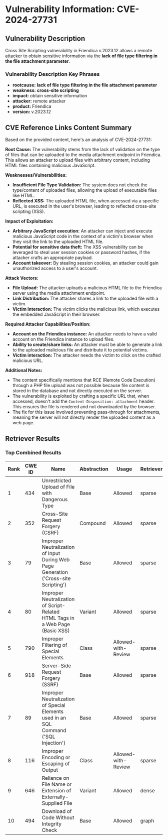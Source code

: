 # Vulnerability Information: CVE-2024-27731

## Vulnerability Description
Cross Site Scripting vulnerability in Friendica v.2023.12 allows a remote attacker to obtain sensitive information via the **lack of file type filtering in the file attachment parameter**.

### Vulnerability Description Key Phrases
- **rootcause:** **lack of file type filtering in the file attachment parameter**
- **weakness:** **cross-site scripting**
- **impact:** obtain sensitive information
- **attacker:** remote attacker
- **product:** Friendica
- **version:** v.2023.12

## CVE Reference Links Content Summary
Based on the provided content, here's an analysis of CVE-2024-27731:

**Root Cause:**
The vulnerability stems from the lack of validation on the type of files that can be uploaded to the media attachment endpoint in Friendica. This allows an attacker to upload files with arbitrary content, including HTML files containing malicious JavaScript.

**Weaknesses/Vulnerabilities:**
- **Insufficient File Type Validation:** The system does not check the type/content of uploaded files, allowing the upload of executable files like HTML.
- **Reflected XSS:** The uploaded HTML file, when accessed via a specific URL, is executed in the user's browser, leading to reflected cross-site scripting (XSS).

**Impact of Exploitation:**
- **Arbitrary JavaScript execution:** An attacker can inject and execute malicious JavaScript code in the context of a victim's browser when they visit the link to the uploaded HTML file.
- **Potential for sensitive data theft:** The XSS vulnerability can be leveraged to steal user session cookies or password hashes, if the attacker crafts an appropriate payload.
- **Account takeover:** By stealing session cookies, an attacker could gain unauthorized access to a user's account.

**Attack Vectors:**
- **File Upload:** The attacker uploads a malicious HTML file to the Friendica server using the media attachment endpoint.
- **Link Distribution:** The attacker shares a link to the uploaded file with a victim.
- **Victim Interaction:** The victim clicks the malicious link, which executes the embedded JavaScript in their browser.

**Required Attacker Capabilities/Position:**
- **Account on the Friendica instance:** An attacker needs to have a valid account on the Friendica instance to upload files.
- **Ability to create/share links:** An attacker must be able to generate a link to the uploaded malicious file and distribute it to potential victims.
- **Victim interaction:** The attacker needs the victim to click on the crafted malicious URL.

**Additional Notes:**

- The content specifically mentions that RCE (Remote Code Execution) through a PHP file upload was not possible because file content is stored in the database and not directly executed on the server.
- The vulnerability is exploited by crafting a specific URL that, when accessed, doesn't add the `Content-Disposition: attachment` header. This ensures the file is rendered and not downloaded by the browser.
- The fix for this issue involved preventing pass-through for attachments, meaning the server will not directly render the uploaded content as a web page.

## Retriever Results

### Top Combined Results

| Rank | CWE ID | Name | Abstraction | Usage  | Retrievers | Individual Scores |
|------|--------|------|-------------|-------|------------|-------------------|
| 1 | 434 | Unrestricted Upload of File with Dangerous Type | Base | Allowed | sparse | 0.239 |
| 2 | 352 | Cross-Site Request Forgery (CSRF) | Compound | Allowed | sparse | 0.237 |
| 3 | 79 | Improper Neutralization of Input During Web Page Generation ('Cross-site Scripting') | Base | Allowed | sparse | 0.234 |
| 4 | 80 | Improper Neutralization of Script-Related HTML Tags in a Web Page (Basic XSS) | Variant | Allowed | sparse | 0.230 |
| 5 | 790 | Improper Filtering of Special Elements | Class | Allowed-with-Review | sparse | 0.222 |
| 6 | 918 | Server-Side Request Forgery (SSRF) | Base | Allowed | sparse | 0.222 |
| 7 | 89 | Improper Neutralization of Special Elements used in an SQL Command ('SQL Injection') | Base | Allowed | sparse | 0.220 |
| 8 | 116 | Improper Encoding or Escaping of Output | Class | Allowed-with-Review | sparse | 0.216 |
| 9 | 646 | Reliance on File Name or Extension of Externally-Supplied File | Variant | Allowed | dense | 0.576 |
| 10 | 494 | Download of Code Without Integrity Check | Base | Allowed | graph | 0.002 |


